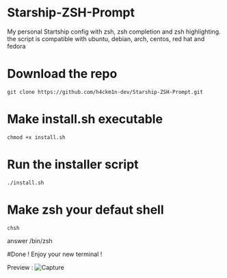 # Starship-ZSH-Prompt
My personal Startship config with zsh, zsh completion and zsh highlighting. the script is compatible with ubuntu, debian, arch, centos, red hat and fedora


# Download the repo
```
git clone https://github.com/h4ckm1n-dev/Starship-ZSH-Prompt.git
```
# Make install.sh executable
```
chmod +x install.sh
```
# Run the installer script
```
./install.sh
```
# Make zsh your defaut shell
```
chsh
```
answer /bin/zsh

#Done ! Enjoy your new terminal !

Preview :
![Capture](https://user-images.githubusercontent.com/97511408/214269720-3dd3e9bd-45dd-4acc-84ea-3e0a046160d4.PNG)
